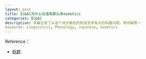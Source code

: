 ```yaml
---
layout: post
title: [Q&A]为什么日语有那么多mimetics
categories: [Q&A]
description: 本篇记录了从各个地方看到的和语言学有关的有趣问题。等待解答～
keywords: Linguistics, Phonology, Japanese, mimetics
---
```







Reference：

- [标题](链接)
